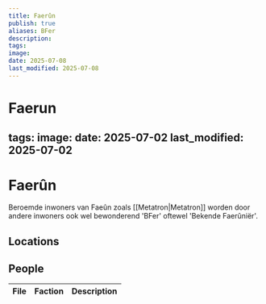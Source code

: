 ```yaml
---
title: Faerûn
publish: true
aliases: BFer
description: 
tags: 
image: 
date: 2025-07-08
last_modified: 2025-07-08
---
```

# Faerun

tags: 
image: 
date: 2025-07-02
last_modified: 2025-07-02
---
# Faerûn
Beroemde inwoners van Faeûn zoals [[Metatron|Metatron]] worden door andere inwoners ook wel bewonderend 'BFer' oftewel 'Bekende Faerûniër'.

## Locations

## People
| File | Faction | Description |
| ---- | ------- | ----------- |
